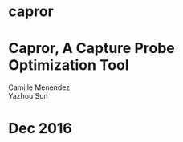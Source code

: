 # capror
Capror, A Capture Probe Optimization Tool
===
Camille Menendez  
Yazhou Sun  

Dec 2016
===
